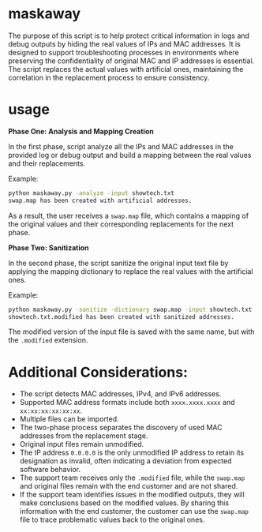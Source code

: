 # maskaway
The purpose of this script is to help protect critical information in logs and debug outputs by hiding the real values of IPs and MAC addresses. It is designed to support troubleshooting processes in environments where preserving the confidentiality of original MAC and IP addresses is essential. The script replaces the actual values with artificial ones, maintaining the correlation in the replacement process to ensure consistency.

# usage

**Phase One: Analysis and Mapping Creation**

In the first phase, script analyze all the IPs and MAC addresses in the provided log or debug output and build a mapping between the real values and their replacements.

Example:
```bash
python maskaway.py -analyze -input showtech.txt
swap.map has been created with artificial addresses.
```
As a result, the user receives a `swap.map` file, which contains a mapping of the original values and their corresponding replacements for the next phase.



**Phase Two: Sanitization**

In the second phase, the script sanitize the original input text file by applying the mapping dictionary to replace the real values with the artificial ones.

Example:
```bash
python maskaway.py -sanitize -dictionary swap.map -input showtech.txt
showtech.txt.modified has been created with sanitized addresses.
```
The modified version of the input file is saved with the same name, but with the `.modified` extension.



# Additional Considerations:

- The script detects MAC addresses, IPv4, and IPv6 addresses.
- Supported MAC address formats include both `xxxx.xxxx.xxxx` and `xx:xx:xx:xx:xx:xx`.
- Multiple files can be imported.
- The two-phase process separates the discovery of used MAC addresses from the replacement stage.
- Original input files remain unmodified.
- The IP address `0.0.0.0` is the only unmodified IP address to retain its designation as invalid, often indicating a deviation from expected software behavior.
- The support team receives only the `.modified` file, while the `swap.map` and original files remain with the end customer and are not shared.
- If the support team identifies issues in the modified outputs, they will make conclusions based on the modified values. By sharing this information with the end customer, the customer can use the `swap.map` file to trace problematic values back to the original ones.

